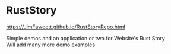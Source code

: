 # RustStory

https://JimFawcett.github.io/RustStoryRepo.html

Simple demos and an application or two for Website's Rust Story<br />
Will add many more demo examples

